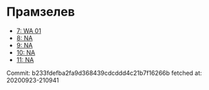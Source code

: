 # Прамзелев
- [7: WA 01](7.md)
- [8: NA](8.md)
- [9: NA](9.md)
- [10: NA](10.md)
- [11: NA](11.md)

Commit: b233fdefba2fa9d368439cdcddd4c21b7f16266b
 fetched at: 20200923-210941
